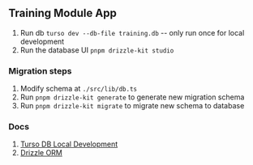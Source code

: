 ## Training Module App

1. Run db `turso dev --db-file training.db` -- only run once for local development
2. Run the database UI `pnpm drizzle-kit studio`

### Migration steps
1. Modify schema at `./src/lib/db.ts`
2. Run `pnpm drizzle-kit generate` to generate new migration schema
3. Run `pnpm drizzle-kit migrate` to migrate new schema to database


### Docs
1. [Turso DB Local Development](https://docs.turso.tech/local-development#turso-cli)
2. [Drizzle ORM](https://orm.drizzle.team/docs/overview)